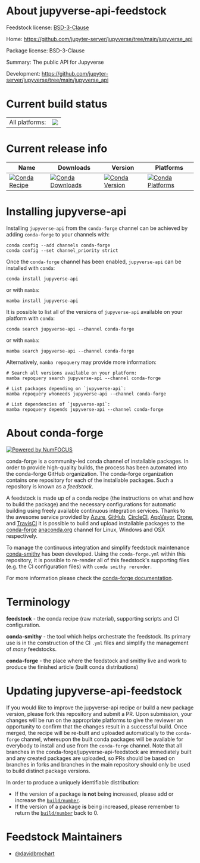 About jupyverse-api-feedstock
=============================

Feedstock license: [BSD-3-Clause](https://github.com/conda-forge/jupyverse-api-feedstock/blob/main/LICENSE.txt)

Home: https://github.com/jupyter-server/jupyverse/tree/main/jupyverse_api

Package license: BSD-3-Clause

Summary: The public API for Jupyverse

Development: https://github.com/jupyter-server/jupyverse/tree/main/jupyverse_api

Current build status
====================


<table><tr><td>All platforms:</td>
    <td>
      <a href="https://dev.azure.com/conda-forge/feedstock-builds/_build/latest?definitionId=19072&branchName=main">
        <img src="https://dev.azure.com/conda-forge/feedstock-builds/_apis/build/status/jupyverse-api-feedstock?branchName=main">
      </a>
    </td>
  </tr>
</table>

Current release info
====================

| Name | Downloads | Version | Platforms |
| --- | --- | --- | --- |
| [![Conda Recipe](https://img.shields.io/badge/recipe-jupyverse--api-green.svg)](https://anaconda.org/conda-forge/jupyverse-api) | [![Conda Downloads](https://img.shields.io/conda/dn/conda-forge/jupyverse-api.svg)](https://anaconda.org/conda-forge/jupyverse-api) | [![Conda Version](https://img.shields.io/conda/vn/conda-forge/jupyverse-api.svg)](https://anaconda.org/conda-forge/jupyverse-api) | [![Conda Platforms](https://img.shields.io/conda/pn/conda-forge/jupyverse-api.svg)](https://anaconda.org/conda-forge/jupyverse-api) |

Installing jupyverse-api
========================

Installing `jupyverse-api` from the `conda-forge` channel can be achieved by adding `conda-forge` to your channels with:

```
conda config --add channels conda-forge
conda config --set channel_priority strict
```

Once the `conda-forge` channel has been enabled, `jupyverse-api` can be installed with `conda`:

```
conda install jupyverse-api
```

or with `mamba`:

```
mamba install jupyverse-api
```

It is possible to list all of the versions of `jupyverse-api` available on your platform with `conda`:

```
conda search jupyverse-api --channel conda-forge
```

or with `mamba`:

```
mamba search jupyverse-api --channel conda-forge
```

Alternatively, `mamba repoquery` may provide more information:

```
# Search all versions available on your platform:
mamba repoquery search jupyverse-api --channel conda-forge

# List packages depending on `jupyverse-api`:
mamba repoquery whoneeds jupyverse-api --channel conda-forge

# List dependencies of `jupyverse-api`:
mamba repoquery depends jupyverse-api --channel conda-forge
```


About conda-forge
=================

[![Powered by
NumFOCUS](https://img.shields.io/badge/powered%20by-NumFOCUS-orange.svg?style=flat&colorA=E1523D&colorB=007D8A)](https://numfocus.org)

conda-forge is a community-led conda channel of installable packages.
In order to provide high-quality builds, the process has been automated into the
conda-forge GitHub organization. The conda-forge organization contains one repository
for each of the installable packages. Such a repository is known as a *feedstock*.

A feedstock is made up of a conda recipe (the instructions on what and how to build
the package) and the necessary configurations for automatic building using freely
available continuous integration services. Thanks to the awesome service provided by
[Azure](https://azure.microsoft.com/en-us/services/devops/), [GitHub](https://github.com/),
[CircleCI](https://circleci.com/), [AppVeyor](https://www.appveyor.com/),
[Drone](https://cloud.drone.io/welcome), and [TravisCI](https://travis-ci.com/)
it is possible to build and upload installable packages to the
[conda-forge](https://anaconda.org/conda-forge) [anaconda.org](https://anaconda.org/)
channel for Linux, Windows and OSX respectively.

To manage the continuous integration and simplify feedstock maintenance
[conda-smithy](https://github.com/conda-forge/conda-smithy) has been developed.
Using the ``conda-forge.yml`` within this repository, it is possible to re-render all of
this feedstock's supporting files (e.g. the CI configuration files) with ``conda smithy rerender``.

For more information please check the [conda-forge documentation](https://conda-forge.org/docs/).

Terminology
===========

**feedstock** - the conda recipe (raw material), supporting scripts and CI configuration.

**conda-smithy** - the tool which helps orchestrate the feedstock.
                   Its primary use is in the construction of the CI ``.yml`` files
                   and simplify the management of *many* feedstocks.

**conda-forge** - the place where the feedstock and smithy live and work to
                  produce the finished article (built conda distributions)


Updating jupyverse-api-feedstock
================================

If you would like to improve the jupyverse-api recipe or build a new
package version, please fork this repository and submit a PR. Upon submission,
your changes will be run on the appropriate platforms to give the reviewer an
opportunity to confirm that the changes result in a successful build. Once
merged, the recipe will be re-built and uploaded automatically to the
`conda-forge` channel, whereupon the built conda packages will be available for
everybody to install and use from the `conda-forge` channel.
Note that all branches in the conda-forge/jupyverse-api-feedstock are
immediately built and any created packages are uploaded, so PRs should be based
on branches in forks and branches in the main repository should only be used to
build distinct package versions.

In order to produce a uniquely identifiable distribution:
 * If the version of a package **is not** being increased, please add or increase
   the [``build/number``](https://docs.conda.io/projects/conda-build/en/latest/resources/define-metadata.html#build-number-and-string).
 * If the version of a package **is** being increased, please remember to return
   the [``build/number``](https://docs.conda.io/projects/conda-build/en/latest/resources/define-metadata.html#build-number-and-string)
   back to 0.

Feedstock Maintainers
=====================

* [@davidbrochart](https://github.com/davidbrochart/)


<!-- dummy commit to enable rerendering -->

